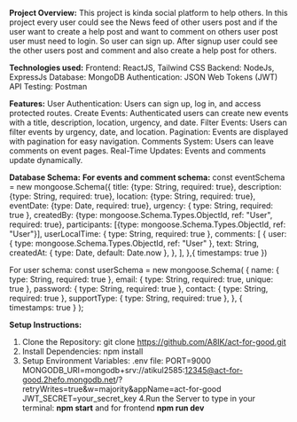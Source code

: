 **Project Overview:**
This project is kinda social platform to help others. In this project every user could see the News feed of other users post and if the user want to create a help post and want to comment on others user post user must need to login. So user can sign up. After signup user could see the other users post and comment and also create a help post for others.

**Technologies used:**
  Frontend: ReactJS, Tailwind CSS
  Backend: NodeJs, ExpressJs
  Database: MongoDB
  Authentication: JSON Web Tokens (JWT)
  API Testing: Postman
    
**Features:**
User Authentication: Users can sign up, log in, and access protected routes.
Create Events: Authenticated users can create new events with a title, description, location, urgency, and date.
Filter Events: Users can filter events by urgency, date, and location.
Pagination: Events are displayed with pagination for easy navigation.
Comments System: Users can leave comments on event pages.
Real-Time Updates: Events and comments update dynamically.

**Database Schema:**
__For events and comment schema:__
const eventSchema = new mongoose.Schema({
    title: {type: String, required: true},
    description: {type: String, required: true},
    location: {type: String, required: true},
    eventDate: {type: Date, required: true},
    urgency: { type: String, required: true },
    createdBy: {type: mongoose.Schema.Types.ObjectId, ref: "User", required: true},
    participants: [{type: mongoose.Schema.Types.ObjectId, ref: "User"}],
    userLocalTime: { type: String, required: true }, 
    comments: [
          {
              user: { type: mongoose.Schema.Types.ObjectId, ref: "User" },
              text: String,
              createdAt: { type: Date, default: Date.now },
          },
      ],
},{ timestamps: true })

For user schema:
const userSchema = new mongoose.Schema(
  {
    name: { type: String, required: true },
    email: { type: String, required: true, unique: true },
    password: { type: String, required: true },
    contact: { type: String, required: true },
    supportType: { type: String, required: true },
  },
  { timestamps: true }
);

**Setup Instructions:**
1. Clone the Repository: git clone https://github.com/A8IK/act-for-good.git
2. Install Dependencies: npm install
3. Setup Environment Variables:
.env file:
PORT=9000
MONGODB_URI=mongodb+srv://atikul2585:12345@act-for-good.2hefo.mongodb.net/?retryWrites=true&w=majority&appName=act-for-good
JWT_SECRET=your_secret_key
4.Run the Server to type in your terminal: __npm start__ and for frontend __npm run dev__
